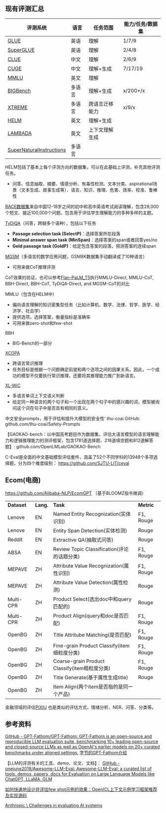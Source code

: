 ## 现有评测汇总
| 评测系统                            | 语言   | 任务范围       | 能力/任务/数据集 |
| ----------------------------------- | ------ | -------------- | ---------------- |
| [GLUE](GLUE/GLUE.md)                | 英语   | 理解           | 1/7/9            |
| [SuperGLUE](SuperGLUE/SuperGLUE.md) | 英语   | 理解           | 2/4/8            |
| [CLUE](CLUE/CLUE.md)                | 中文   | 理解           | 2/6/9            |
| [CUGE](CUGE/CUGE.md)                | 中文   | 理解+生成      | 7/17/19          |
| [MMLU](MMLU/MMLU.md)                | 英文   | 理解           |                  |
| [BIGBench](BigBench/BIGBench.md)    | 多语言 | 理解+生成      | x/200+/x         |
| [XTREME](XTREME/XTREME.md)          | 多语言 | 跨语言迁移能力 | x/9/x            |
| [HELM](HELM/HELM.md)                | 英文   | 理解+生成      |                  |
| [LAMBADA](LAMBADA/LAMBADA.md)       | 英文   | 上下文理解生成 |                  |
| [SuperNaturalInstructions](NaturalInstructions/SuperNaturalInstructions.md)                                    |   多语言     |                |                  |

HELM包括了基本上每个评测方向的数据集，可以在此基础上评测，补充其他评测任务。
- 问答、信息抽取、摘要、情感分析、有毒性检测、文本分类、aspirational场景（文本生成、故事生成等）、语言、知识、推理、危害、效率、校准、鲁棒性

[RACE数据集](https://www.cs.cmu.edu/~glai1/data/race/)来自中国12-18岁之间的初中和高中英语考试阅读理解，包含28,000个短文、接近100,000个问题。包含用于评估学生理解能力的多种多样的主题。

[TyDiQA](https://github.com/google-research-datasets/tydiqa)（问答，跨越多个语种），包括以下任务
- **Passage selection task (SelectP)**：选择答案所在段落
- **Minimal answer span task (MinSpan)**：选择答案的span或者回答yes/no
- **Gold passage task (GoldP)**：给定包含答案的段落，预测答案的连续span

[MGSM](https://github.com/google-research/url-nlp)（多语言的数学应用问题，GSM8K数据集手动翻译成了10种语言）
- 可用来做CoT推理评测

CoT效果的验证，也可以参考[Flan-PaLM_T5](Flan-PaLM_T5/Flan-PaLM_T5.md)执行MMLU-Direct, MMLU-CoT, BBH-Direct, BBH-CoT, TyDiQA-Direct, and MGSM-CoT的对比

MMLU（包含在HELM中）
- 偏向语言理解的知识密集型任务（比如计算机、数学、法律、哲学、医学、经济学、社会学）
- 提供选项，选择答案，衡量指标是准确率
- 可用来做zero-shot和few-shot

BBH
- BIG-Bench的一部分

[XCOPA](https://github.com/cambridgeltl/xcopa)
- 跨语言常识推理
- 任务目标是根据一个问题确定前提和两个选项之间的因果关系。因此，一个成功的模型不仅要执行常识推理，还要将其推理能力推广到新语言。

[XL-WiC](https://pilehvar.github.io/xlwic/)
- 多语言单词上下文语义判断
- 给定同一种语言的两个句子和一个出现在两个句子中的感兴趣的词，模型被询问这个词在句子中是否具有相同的意义。

中文安全prompts，用于评估和提升大模型的安全性' thu-coai GitHub: github.com/thu-coai/Safety-Prompts

【GAOKAO-bench：以中国高考题目作为数据集，评估大语言模型的语言理解能力和逻辑推理能力的测评框架，包含1781道选择题、218道填空题和812道解答题】: github.com/OpenLMLab/GAOKAO-Bench

C-Eval是全面的中文基础模型评估套件，涵盖了52个不同学科的13948个多项选择题，分为四个难度级别： https://github.com/SJTU-LIT/ceval

## Ecom(电商)

https://github.com/Alibaba-NLP/EcomGPT （基于BLOOMZ指令微调）

|   |   |   |   |
|---|---|---|---|
|**Dataset**|**Lang.**|**Task**|**Metric**|
|Lenove|EN|Named Entity Recognization(实体识别)|F1, Rouge|
|Lenove|EN|Entity Span Detection(实体检测)|Rouge|
|Reddit|EN|Extractive QA(抽取式问答)|Rouge|
|ABSA|EN|Review Topic Classification(评论的话题分类)|F1, Rouge|
|MEPAVE|ZH|Attribute Value Recognization(属性识别)|F1, Rouge|
|MEPAVE|ZH|Attribute Value Detection(属性检测)|Rouge|
|Multi-CPR|ZH|Product Select(选出doc中和query匹配的)|Rouge|
|Multi-CPR|ZH|Product Align(query和doc是否匹配)|F1, Rouge|
|OpenBG|ZH|Title Attritube Matching(是否匹配)|F1, Rouge|
|OpenBG|ZH|Fine-grain Product Classify(item细粒度分类)|F1, Rouge|
|OpenBG|ZH|Coarse-grain Product Classify(item粗粒度分类)|F1, Rouge|
|OpenBG|ZH|Title Generate(基于属性生成title)|Rouge|
|OpenBG|ZH|Item Align(两个item是否指的是同一个产品)||

金融领域的评估[PIXIU](https://github.com/chancefocus/PIXIU) 也是类似的评估方式，情绪分析、NER、问答、分类等。

## 参考资料

[GitHub - GPT-Fathom/GPT-Fathom: GPT-Fathom is an open-source and reproducible LLM evaluation suite, benchmarking 10+ leading open-source and closed-source LLMs as well as OpenAI's earlier models on 20+ curated benchmarks under aligned settings.](https://github.com/GPT-Fathom/GPT-Fathom)
[字节的GPT-Fathom介绍](https://mp.weixin.qq.com/s/-AWkDzAzoyQNmgYXuC6B4w)


【LLM的评测有关的工具、demo、论文、文档】： [GitHub - onejune2018/Awesome-LLM-Eval: Awesome-LLM-Eval: a curated list of tools, demos, papers, docs for Evaluation on Large Language Models like ChatGPT, LLaMA, GLM](https://github.com/onejune2018/Awesome-LLM-Eval)

[如何快速地设计并评估few shot示例的效果：OpenICL上下文示例学习框架推荐及实现源码](https://mp.weixin.qq.com/s/D2Fbhs13IhpsLyCJoWSwGA)

[Anthropic \\ Challenges in evaluating AI systems](https://www.anthropic.com/index/evaluating-ai-systems)




